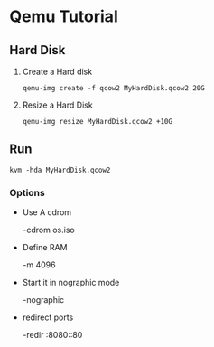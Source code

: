 # Qemu Tutorial
## Hard Disk
1. Create a Hard disk

      ```qemu-img create -f qcow2 MyHardDisk.qcow2 20G```
    
2. Resize a Hard Disk

      ```qemu-img resize MyHardDisk.qcow2 +10G```

## Run 
    kvm -hda MyHardDisk.qcow2
### Options
  - Use A cdrom
  
    -cdrom os.iso
    
  - Define RAM
  
    -m 4096
    
  - Start it in nographic mode
  
    -nographic
    
  - redirect ports
  
    -redir :8080::80
